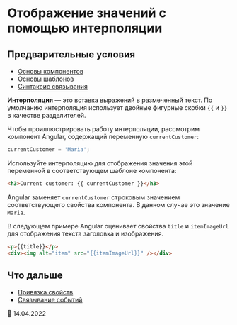 # Отображение значений с помощью интерполяции

## Предварительные условия

-   [Основы компонентов](architecture-components.md)
-   [Основы шаблонов](glossary.md#template)
-   [Синтаксис связывания](binding-syntax.md)

**Интерполяция** — это вставка выражений в размеченный текст. По умолчанию интерполяция использует двойные фигурные скобки `{{` и `}}` в качестве разделителей.

Чтобы проиллюстрировать работу интерполяции, рассмотрим компонент Angular, содержащий переменную `currentCustomer`:

```ts
currentCustomer = 'Maria';
```

Используйте интерполяцию для отображения значения этой переменной в соответствующем шаблоне компонента:

```html
<h3>Current customer: {{ currentCustomer }}</h3>
```

Angular заменяет `currentCustomer` строковым значением соответствующего свойства компонента. В данном случае это значение `Maria`.

В следующем примере Angular оценивает свойства `title` и `itemImageUrl` для отображения текста заголовка и изображения.

```html
<p>{{title}}</p>
<div><img alt="item" src="{{itemImageUrl}}" /></div>
```

## Что дальше

-   [Привязка свойств](property-binding.md)
-   [Связывание событий](event-binding.md)

:date: 14.04.2022
